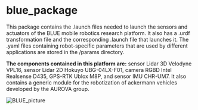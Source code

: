 # blue_package
This package contains the .launch files needed to launch the sensors and actuators of the BLUE mobile robotics research platform. It also has a .urdf transformation file and the corresponding .launch file that launches it. The .yaml files containing robot-specific parameters that are used by different applications are stored in the /params directory.

**The components contained in this platform are:** sensor Lidar 3D Velodyne  VPL16, sensor Lidar 2D Hokuyo UBG-04LX-F01, camera  RGBD Intel Realsense D435, GPS-RTK Ublox M8P, and sensor IMU CHR-UM7. It also contains a generic module for the robotization of ackermann vehicles developed by the AUROVA group.

![BLUE_picture](/images/blue.jpg)
